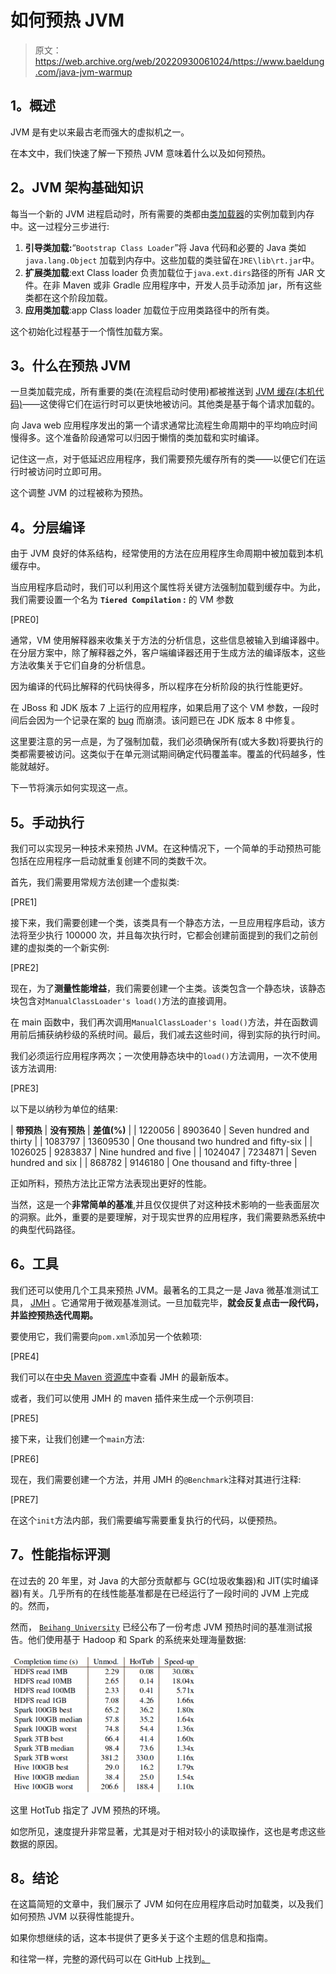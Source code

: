 # 如何预热 JVM

> 原文：<https://web.archive.org/web/20220930061024/https://www.baeldung.com/java-jvm-warmup>

## **1。概述**

JVM 是有史以来最古老而强大的虚拟机之一。

在本文中，我们快速了解一下预热 JVM 意味着什么以及如何预热。

## **2。JVM 架构基础知识**

每当一个新的 JVM 进程启动时，所有需要的类都由[类加载器](https://web.archive.org/web/20220901150254/https://docs.oracle.com/en/java/javase/11/docs/api/java.base/java/lang/ClassLoader.html)的实例加载到内存中。这一过程分三步进行:

1.  **引导类加载:**“`Bootstrap Class Loader`”将 Java 代码和必要的 Java 类如`java.lang.Object` 加载到内存中。这些加载的类驻留在`JRE\lib\rt.jar`中。
2.  **扩展类加载**:ext Class loader 负责加载位于`java.ext.dirs`路径的所有 JAR 文件。在非 Maven 或非 Gradle 应用程序中，开发人员手动添加 jar，所有这些类都在这个阶段加载。
3.  **应用类加载**:app Class loader 加载位于应用类路径中的所有类。

这个初始化过程基于一个惰性加载方案。

## **3。什么在预热 JVM**

一旦类加载完成，所有重要的类(在流程启动时使用)都被推送到 [JVM 缓存(本机代码)](https://web.archive.org/web/20220901150254/https://www.ibm.com/support/knowledgecenter/en/SSAW57_8.5.5/com.ibm.websphere.nd.doc/ae/rdyn_tunediskcache.html)——这使得它们在运行时可以更快地被访问。其他类是基于每个请求加载的。

向 Java web 应用程序发出的第一个请求通常比流程生命周期中的平均响应时间慢得多。这个准备阶段通常可以归因于懒惰的类加载和实时编译。

记住这一点，对于低延迟应用程序，我们需要预先缓存所有的类——以便它们在运行时被访问时立即可用。

这个调整 JVM 的过程被称为预热。

## **4。分层编译**

由于 JVM 良好的体系结构，经常使用的方法在应用程序生命周期中被加载到本机缓存中。

当应用程序启动时，我们可以利用这个属性将关键方法强制加载到缓存中。为此，我们需要设置一个名为 **`Tiered Compilation` :** 的 VM 参数

[PRE0]

通常，VM 使用解释器来收集关于方法的分析信息，这些信息被输入到编译器中。在分层方案中，除了解释器之外，客户端编译器还用于生成方法的编译版本，这些方法收集关于它们自身的分析信息。

因为编译的代码比解释的代码快得多，所以程序在分析阶段的执行性能更好。

在 JBoss 和 JDK 版本 7 上运行的应用程序，如果启用了这个 VM 参数，一段时间后会因为一个记录在案的 [bug](https://web.archive.org/web/20220901150254/https://issues.jboss.org/browse/JBEAP-26) 而崩溃。该问题已在 JDK 版本 8 中修复。

这里要注意的另一点是，为了强制加载，我们必须确保所有(或大多数)将要执行的类都需要被访问。这类似于在单元测试期间确定代码覆盖率。覆盖的代码越多，性能就越好。

下一节将演示如何实现这一点。

## **5。手动执行**

我们可以实现另一种技术来预热 JVM。在这种情况下，一个简单的手动预热可能包括在应用程序一启动就重复创建不同的类数千次。

首先，我们需要用常规方法创建一个虚拟类:

[PRE1]

接下来，我们需要创建一个类，该类具有一个静态方法，一旦应用程序启动，该方法将至少执行 100000 次，并且每次执行时，它都会创建前面提到的我们之前创建的虚拟类的一个新实例:

[PRE2]

现在，为了**测量性能增益**，我们需要创建一个主类。该类包含一个静态块，该静态块包含对`ManualClassLoader's load()`方法的直接调用。

在 main 函数中，我们再次调用`ManualClassLoader's load()`方法，并在函数调用前后捕获纳秒级的系统时间。最后，我们减去这些时间，得到实际的执行时间。

我们必须运行应用程序两次；一次使用静态块中的`load()`方法调用，一次不使用该方法调用:

[PRE3]

以下是以纳秒为单位的结果:

| **带预热** | **没有预热** | **差值(%)** |
| 1220056 | 8903640 | Seven hundred and thirty |
| 1083797 | 13609530 | One thousand two hundred and fifty-six |
| 1026025 | 9283837 | Nine hundred and five |
| 1024047 | 7234871 | Seven hundred and six |
| 868782 | 9146180 | One thousand and fifty-three |

正如所料，预热方法比正常方法表现出更好的性能。

当然，这是一个**非常简单的基准**,并且仅仅提供了对这种技术影响的一些表面层次的洞察。此外，重要的是要理解，对于现实世界的应用程序，我们需要熟悉系统中的典型代码路径。

## **6。工具**

我们还可以使用几个工具来预热 JVM。最著名的工具之一是 Java 微基准测试工具， [JMH](https://web.archive.org/web/20220901150254/https://openjdk.java.net/projects/code-tools/jmh/) 。它通常用于微观基准测试。一旦加载完毕，**就会反复点击一段代码，并监控预热迭代周期。**

要使用它，我们需要向`pom.xml`添加另一个依赖项:

[PRE4]

我们可以在[中央 Maven 资源库](https://web.archive.org/web/20220901150254/https://search.maven.org/classic/#search%7Cga%7C1%7Corg.openjdk.jmh)中查看 JMH 的最新版本。

或者，我们可以使用 JMH 的 maven 插件来生成一个示例项目:

[PRE5]

接下来，让我们创建一个`main`方法:

[PRE6]

现在，我们需要创建一个方法，并用 JMH 的`@Benchmark`注释对其进行注释:

[PRE7]

在这个`init`方法内部，我们需要编写需要重复执行的代码，以便预热。

## **7。性能指标评测**

在过去的 20 年里，对 Java 的大部分贡献都与 GC(垃圾收集器)和 JIT(实时编译器)有关。几乎所有的在线性能基准都是在已经运行了一段时间的 JVM 上完成的。然而，

然而， [`Beihang University`](https://web.archive.org/web/20220901150254/http://www.eecg.toronto.edu/~yuan/papers/osdi16-hottub.pdf) 已经公布了一份考虑 JVM 预热时间的基准测试报告。他们使用基于 Hadoop 和 Spark 的系统来处理海量数据:

[![jvm](img/9a2c32f1fca51daa397df87a46cba03b.png)](/web/20220901150254/https://www.baeldung.com/wp-content/uploads/2017/06/jvm.png)

这里 HotTub 指定了 JVM 预热的环境。

如您所见，速度提升非常显著，尤其是对于相对较小的读取操作，这也是考虑这些数据的原因。

## **8。结论**

在这篇简短的文章中，我们展示了 JVM 如何在应用程序启动时加载类，以及我们如何预热 JVM 以获得性能提升。

如果你想继续的话，这本书提供了更多关于这个主题的信息和指南。

和往常一样，完整的源代码可以在 GitHub 上找到[。](https://web.archive.org/web/20220901150254/https://github.com/eugenp/tutorials/tree/master/libraries)